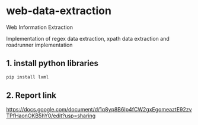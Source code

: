 # web-data-extraction
Web Information Extraction

Implementation of regex data extraction, xpath data extraction and roadrunner implementation
## 1. install python libraries
```sh 
pip install lxml
```
## 2. Report link 
https://docs.google.com/document/d/1q8yp8B6Ip4fCW2gxEgomeaztE92zvTPfHaonOKB5hY0/edit?usp=sharing
